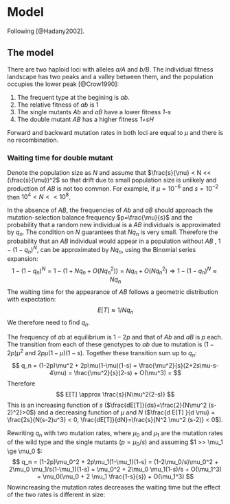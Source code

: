 # Model

Following [@Hadany2002].

## The model

There are two haploid loci with alleles *a/A* and *b/B*.
The individual fitness landscape has two peaks and a valley between them, and the population occupies the lower peak [@Crow1990]:

1. The frequent type at the begining is *ab*.
1. The relative fitness of *ab* is 1
1. The single mutants *Ab* and *aB* have a lower fitness *1-s* 
1. The double mutant *AB* has a higher fitness *1+sH*

Forward and backward mutation rates in both loci are equal to $\mu$ and there is no recombination.

### Waiting time for double mutant
Denote the population size as *N* and assume that $\frac{s}{\mu} < N << (\frac{s}{\mu})^2$ so that drift due to small population size is unlikely and production of *AB* is not too common. For example, if $\mu=10^{-6}$ and $s=10^{-2}$ then $10^4 < N << 10^8$.

In the absence of *AB*, the frequencies of *Ab* and *aB* should approach the mutation-selection balance frequency $p=\frac{\mu}{s}$ and the probability that a random new individual is a *AB* individuals is approximated by $q_n$. The condition on *N* guarantees that $Nq_n$ is very small. Therefore the probability that an *AB* individual would appear in a population without *AB* , $1-(1-q_n)^N$, can be approximated by $Nq_n$, using the Binomial series expansion:
$$
1-(1-q_n)^N = 1 - (1 + Nq_n + O(Nq_n^2)) = 
Nq_n + O(Nq_n^2) \Rightarrow
1-(1-q_n)^N \approx Nq_n
$$
The waiting time for the appearance of *AB* follows a geometric distribution with expectation:
$$
E[T] \approx 1/Nq_n
$$
We therefore need to find $q_n$.

The frequency of *ab* at equilibrium is $1-2p$ and that of *Ab* and *aB* is *p* each. The transition from each of these genotypes to *ab* due to mutation is $(1-2p)\mu^2$ and $2p\mu(1-\mu)(1-s)$. Together these transition sum up to $q_n$:
$$
q_n = (1-2p)\mu^2 + 2p\mu(1-\mu)(1-s) = 
\frac{\mu^2}{s}(2+2s\mu-s-4\mu) = 
\frac{\mu^2}{s}(2-s) + O(\mu^3) = 
$$
Therefore 
$$
E[T] \approx \frac{s}{N\mu^2(2-s)}
$$
This is an increasing function of *s* ($\frac{dE[T]}{ds}=\frac{2}{N\mu^2 (s-2)^2}>0$) and a decreasing function of $\mu$ and *N* ($\frac{d E[T] }{d \mu} = \frac{2s}{N(s-2)u^3} < 0, \frac{dE[T]}{dN}=\frac{s}{N^2 \mu^2 (s-2)} < 0$).

Rewriting $q_n$ with two mutation rates, where $\mu_0$ and $\mu_1$ are the mutation rates of the wild type and the single mutants ($p=\mu_0/s$) and assuming $1 >> \mu_1 \ge \mu_0 $:
$$
q_n = (1-2p)\mu_0^2 + 2p\mu_1(1-\mu_1)(1-s) = 
(1-2\mu_0/s)\mu_0^2 + 2\mu_0 \mu_1/s(1-\mu_1)(1-s) = 
\mu_0^2 + 2\mu_0 \mu_1(1-s)/s + O(\mu_1^3) =
\mu_0(\mu_0 + 2 \mu_1 \frac{1-s}{s}) + O(\mu_1^3) 
$$
Nowincreasing the mutation rates decreases the waiting time but the effect of the two rates is different in size: